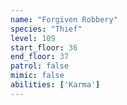 ```yaml
---
name: "Forgiven Robbery"
species: "Thief"
level: 109
start_floor: 36
end_floor: 37
patrol: false
mimic: false
abilities: ['Karma']
---
```

